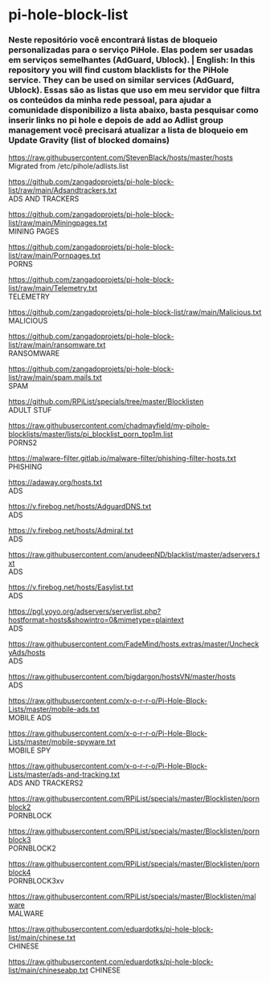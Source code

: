 # pi-hole-block-list

### Neste repositório você encontrará listas de bloqueio personalizadas para o serviço PiHole. Elas podem ser usadas em serviços semelhantes (AdGuard, Ublock). | English: In this repository you will find custom blacklists for the PiHole service. They can be used on similar services (AdGuard, Ublock). Essas são as listas que uso em meu servidor que filtra os conteúdos da minha rede pessoal, para ajudar a comunidade disponibilizo a lista abaixo, basta pesquisar como inserir links no pi hole e depois de add ao Adlist group management você precisará atualizar a lista de bloqueio em Update Gravity (list of blocked domains)


https://raw.githubusercontent.com/StevenBlack/hosts/master/hosts		
Migrated from /etc/pihole/adlists.list

https://github.com/zangadoprojets/pi-hole-block-list/raw/main/Adsandtrackers.txt		
ADS AND TRACKERS

https://github.com/zangadoprojets/pi-hole-block-list/raw/main/Miningpages.txt		
MINING PAGES

https://github.com/zangadoprojets/pi-hole-block-list/raw/main/Pornpages.txt		
PORNS

https://github.com/zangadoprojets/pi-hole-block-list/raw/main/Telemetry.txt		
TELEMETRY

https://github.com/zangadoprojets/pi-hole-block-list/raw/main/Malicious.txt		
MALICIOUS

https://github.com/zangadoprojets/pi-hole-block-list/raw/main/ransomware.txt		
RANSOMWARE

https://github.com/zangadoprojets/pi-hole-block-list/raw/main/spam.mails.txt		
SPAM

https://github.com/RPiList/specials/tree/master/Blocklisten		
ADULT STUF

https://raw.githubusercontent.com/chadmayfield/my-pihole-blocklists/master/lists/pi_blocklist_porn_top1m.list		
PORNS2

https://malware-filter.gitlab.io/malware-filter/phishing-filter-hosts.txt		
PHISHING

https://adaway.org/hosts.txt		
ADS

https://v.firebog.net/hosts/AdguardDNS.txt		
ADS

https://v.firebog.net/hosts/Admiral.txt		
ADS

https://raw.githubusercontent.com/anudeepND/blacklist/master/adservers.txt		
ADS

https://v.firebog.net/hosts/Easylist.txt		
ADS

https://pgl.yoyo.org/adservers/serverlist.php?hostformat=hosts&showintro=0&mimetype=plaintext		
ADS

https://raw.githubusercontent.com/FadeMind/hosts.extras/master/UncheckyAds/hosts		
ADS

https://raw.githubusercontent.com/bigdargon/hostsVN/master/hosts		
ADS

https://raw.githubusercontent.com/x-o-r-r-o/Pi-Hole-Block-Lists/master/mobile-ads.txt		
MOBILE ADS 

https://raw.githubusercontent.com/x-o-r-r-o/Pi-Hole-Block-Lists/master/mobile-spyware.txt		
MOBILE SPY

https://raw.githubusercontent.com/x-o-r-r-o/Pi-Hole-Block-Lists/master/ads-and-tracking.txt		
ADS AND TRACKERS2

https://raw.githubusercontent.com/RPiList/specials/master/Blocklisten/pornblock2		
PORNBLOCK

https://raw.githubusercontent.com/RPiList/specials/master/Blocklisten/pornblock3		
PORNBLOCK2

https://raw.githubusercontent.com/RPiList/specials/master/Blocklisten/pornblock4		
PORNBLOCK3xv

https://raw.githubusercontent.com/RPiList/specials/master/Blocklisten/malware		
MALWARE

https://raw.githubusercontent.com/eduardotks/pi-hole-block-list/main/chinese.txt		
CHINESE

https://raw.githubusercontent.com/eduardotks/pi-hole-block-list/main/chineseabp.txt
CHINESE
